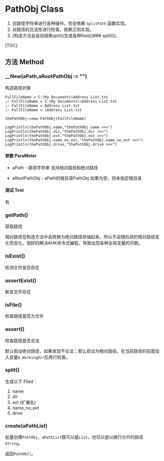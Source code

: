 # PathObj Class

1.  对路径字符串进行各种操作。完全依赖 `SplitPath` 函数实现。
2.  对路径的合法性进行检查。依赖正则实现。
3.  [构造方法会自动调用split()生成各种field](### split())。

[TOC]

## 方法 Method

### __New(aPath,aRootPathObj := "")

构造路径对象

```autohotkey
FullFileName = C:\My Documents\Address List.txt
;~ FullFileName = C:\My Documents\\Address List.txt
;~ FullFileName = Address List.txt
;~ FullFileName = \Address List.txt

thePathObj:=new PathObj(FullFileName)

LogPrintln(thePathObj.name,"thePathObj.name >>>")
LogPrintln(thePathObj.dir,"thePathObj.dir >>>")
LogPrintln(thePathObj.ext,"thePathObj.ext >>>")
LogPrintln(thePathObj.name_no_ext,"thePathObj.name_no_ext >>>")
LogPrintln(thePathObj.drive,"thePathObj.drive >>>")
```

#### 参数 ParaMeter

- aPath - 路径字符串
  支持相对路径和绝对路径

- aRootPathObj - aPath的根目录PathObj
  如果为空，则未指定根目录

#### 测试 Test

有

### getPath()

获取路径

相对路径在构造方法中会转换为绝对路径存储起来，所以不会随后续的相对路径变化而变化，很好的解决AHK命令式编程，导致出现各种全局变量的问题。

### isExist()

检测文件是否存在

### assertExist()

断言文件存在

### isFile()

检查路径是否为文件

### assert()

检查路径是否合法

默认假设绝对路径，如果发现不合法；那么假设为相对路径，在当前路径的前面加入变量`A_WorkingDir`后再行检查。

### split()

生成以下 Filed：

1. name
2. dir
3. ext (扩展名)
4. name_no_ext
5. drive

### create(aPathList)

批量创建`PathObj`，`aPathList`既可以是`List`，也可以是以换行分开的路径`String`。

返回`PathOb[]`。

